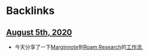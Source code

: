 
# Backlinks
## [August 5th, 2020](<August 5th, 2020.md>)
- 今天分享了一下[Marginnote](<Marginnote.md>)到[Roam Research](<Roam Research.md>)的[工作流](<工作流.md>),

